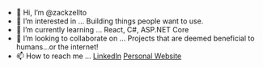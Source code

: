 - 👋 Hi, I’m @zackzellto
- 👀 I’m interested in ... Building things people want to use.
- 🌱 I’m currently learning ... React, C#, ASP.NET Core
- 💞️ I’m looking to collaborate on ... Projects that are deemed beneficial to humans...or the internet!
- 📫 How to reach me ... [LinkedIn](https://www.linkedin.com/in/zackzellto/) [Personal Website](https://zackzellto.com)

<!---
zackzellto/zackzellto is a ✨ special ✨ repository because its `README.md` (this file) appears on your GitHub profile.
You can click the Preview link to take a look at your changes.
--->
